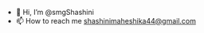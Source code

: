 - 👋 Hi, I’m @smgShashini
- 📫 How to reach me shashinimaheshika44@gmail.com

<!---
smgShashini/smgShashini is a ✨ special ✨ repository because its `README.md` (this file) appears on your GitHub profile.
You can click the Preview link to take a look at your changes.
--->
